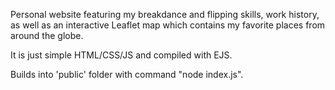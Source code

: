 Personal website featuring my breakdance and flipping skills, work history, as well as an interactive Leaflet map which contains my favorite places from around the globe.

It is just simple HTML/CSS/JS and compiled with EJS.

Builds into 'public' folder with command "node index.js".

